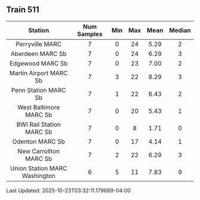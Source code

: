 ## Train 511

| Station | Num Samples | Min | Max | Mean | Median |
| :-----: | :---------: | :-: | :-: | :--: | :----: |
| Perryville MARC | 7 | 0 | 24 | 5.29 | 2 |
| Aberdeen MARC Sb | 7 | 0 | 24 | 6.29 | 3 |
| Edgewood MARC Sb | 7 | 0 | 23 | 7.00 | 2 |
| Martin Airport MARC Sb | 7 | 3 | 22 | 8.29 | 3 |
| Penn Station MARC Sb | 7 | 1 | 22 | 6.43 | 2 |
| West Baltimore MARC Sb | 7 | 0 | 20 | 5.43 | 1 |
| BWI Rail Station MARC Sb | 7 | 0 | 8 | 1.71 | 0 |
| Odenton MARC Sb | 7 | 0 | 17 | 4.14 | 1 |
| New Carrollton MARC Sb | 7 | 2 | 22 | 6.29 | 3 |
| Union Station MARC Washington | 6 | 5 | 11 | 7.83 | 9 |


Last Updated: 2025-10-23T03:32:11.179669-04:00